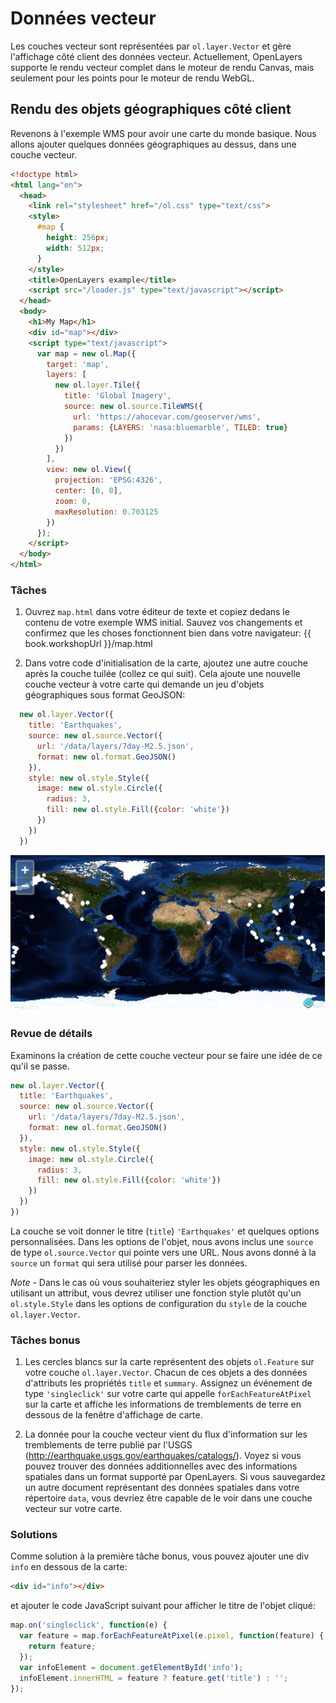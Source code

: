 # Données vecteur

Les couches vecteur sont représentées par `ol.layer.Vector` et gère l'affichage côté client des données vecteur. Actuellement, OpenLayers supporte le rendu vecteur complet dans le moteur de rendu Canvas, mais seulement pour les points pour le moteur de rendu WebGL.

## Rendu des objets géographiques côté client

Revenons à l'exemple WMS pour avoir une carte du monde basique.  Nous allons ajouter quelques données géographiques au dessus, dans une couche vecteur.

```html
<!doctype html>
<html lang="en">
  <head>
    <link rel="stylesheet" href="/ol.css" type="text/css">
    <style>
      #map {
        height: 256px;
        width: 512px;
      }
    </style>
    <title>OpenLayers example</title>
    <script src="/loader.js" type="text/javascript"></script>
  </head>
  <body>
    <h1>My Map</h1>
    <div id="map"></div>
    <script type="text/javascript">
      var map = new ol.Map({
        target: 'map',
        layers: [
          new ol.layer.Tile({
            title: 'Global Imagery',
            source: new ol.source.TileWMS({
              url: 'https://ahocevar.com/geoserver/wms',
              params: {LAYERS: 'nasa:bluemarble', TILED: true}
            })
          })
        ],
        view: new ol.View({
          projection: 'EPSG:4326',
          center: [0, 0],
          zoom: 0,
          maxResolution: 0.703125
        })
      });
    </script>
  </body>
</html>
```

### Tâches

1. Ouvrez `map.html` dans votre éditeur de texte et copiez dedans le contenu de votre exemple WMS initial. Sauvez vos changements et confirmez que les choses fonctionnent bien dans votre navigateur: {{ book.workshopUrl }}/map.html

2. Dans votre code d'initialisation de la carte, ajoutez une autre couche après la couche tuilée (collez ce qui suit). Cela ajoute une nouvelle couche vecteur à votre carte qui demande un jeu d'objets géographiques sous format GeoJSON:

  ```js
    new ol.layer.Vector({
      title: 'Earthquakes',
      source: new ol.source.Vector({
        url: '/data/layers/7day-M2.5.json',
        format: new ol.format.GeoJSON()
      }),
      style: new ol.style.Style({
        image: new ol.style.Circle({
          radius: 3,
          fill: new ol.style.Fill({color: 'white'})
        })
      })
    })
  ```

  ![Emplacements de tremblements de terre](vector1.png)

### Revue de détails

Examinons la création de cette couche vecteur pour se faire une idée de ce qu'il se passe.

```js
new ol.layer.Vector({
  title: 'Earthquakes',
  source: new ol.source.Vector({
    url: '/data/layers/7day-M2.5.json',
    format: new ol.format.GeoJSON()
  }),
  style: new ol.style.Style({
    image: new ol.style.Circle({
      radius: 3,
      fill: new ol.style.Fill({color: 'white'})
    })
  })
})
```

La couche se voit donner le titre (`title`) `'Earthquakes'` et quelques options personnalisées. Dans les options de l'objet, nous avons inclus une `source` de type `ol.source.Vector` qui pointe vers une URL. Nous avons donné à la `source` un `format` qui sera utilisé pour parser les données.

*Note* - Dans le cas où vous souhaiteriez styler les objets géographiques en utilisant un attribut, vous devrez utiliser une fonction style plutôt qu'un `ol.style.Style` dans les options de configuration du `style` de la couche `ol.layer.Vector`.

### Tâches bonus

1.  Les cercles blancs sur la carte représentent des objets `ol.Feature` sur votre couche `ol.layer.Vector`. Chacun de ces objets a des données d'attributs les propriétés `title` et `summary`. Assignez un événement de type `'singleclick'` sur votre carte qui appelle `forEachFeatureAtPixel` sur la carte et affiche les informations de tremblements de terre en dessous de la fenêtre d'affichage de carte.

2.  La donnée pour la couche vecteur vient du flux d'information sur les tremblements de terre publié par l'USGS (http://earthquake.usgs.gov/earthquakes/catalogs/).  Voyez si vous pouvez trouver des données additionnelles avec des informations spatiales dans un format supporté par OpenLayers.  Si vous sauvegardez un autre document représentant des données spatiales dans votre répertoire `data`, vous devriez être capable de le voir dans une couche vecteur sur votre carte.

### Solutions

Comme solution à la première tâche bonus, vous pouvez ajouter une div `info` en dessous de la carte:

```html
<div id="info"></div>
```

et ajouter le code JavaScript suivant pour afficher le titre de l'objet cliqué:

```js
map.on('singleclick', function(e) {
  var feature = map.forEachFeatureAtPixel(e.pixel, function(feature) {
    return feature;
  });
  var infoElement = document.getElementById('info');
  infoElement.innerHTML = feature ? feature.get('title') : '';
});
```
